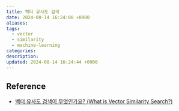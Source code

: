```yaml
---
title: 벡터 유사도 검색
date: 2024-08-14 16:24:00 +0900
aliases: 
tags:
  - vector
  - similarity
  - machine-learning
categories: 
description: 
updated: 2024-08-14 16:24:44 +0900
---
```


## Reference

- [벡터 유사도 검색이 무엇인가요? (What is Vector Similarity Search?)](https://devocean.sk.com/blog/techBoardDetail.do?ID=165293)
